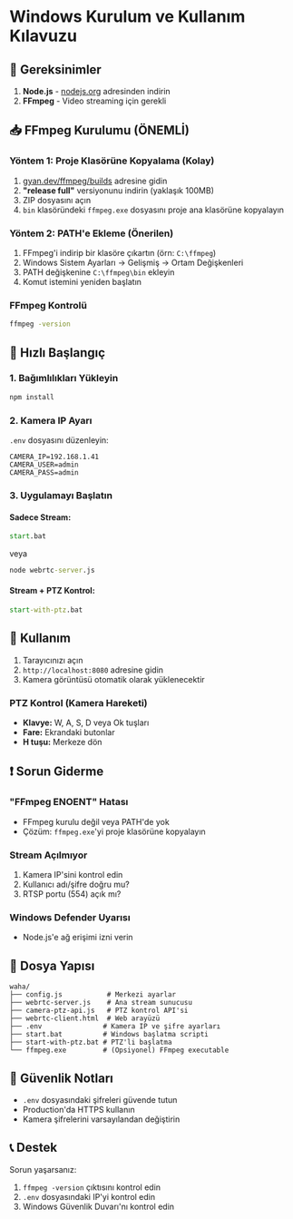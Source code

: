 # Windows Kurulum ve Kullanım Kılavuzu

## 🔧 Gereksinimler

1. **Node.js** - [nodejs.org](https://nodejs.org) adresinden indirin
2. **FFmpeg** - Video streaming için gerekli

## 📥 FFmpeg Kurulumu (ÖNEMLİ)

### Yöntem 1: Proje Klasörüne Kopyalama (Kolay)
1. [gyan.dev/ffmpeg/builds](https://www.gyan.dev/ffmpeg/builds/) adresine gidin
2. **"release full"** versiyonunu indirin (yaklaşık 100MB)
3. ZIP dosyasını açın
4. `bin` klasöründeki `ffmpeg.exe` dosyasını proje ana klasörüne kopyalayın

### Yöntem 2: PATH'e Ekleme (Önerilen)
1. FFmpeg'i indirip bir klasöre çıkartın (örn: `C:\ffmpeg`)
2. Windows Sistem Ayarları → Gelişmiş → Ortam Değişkenleri
3. PATH değişkenine `C:\ffmpeg\bin` ekleyin
4. Komut istemini yeniden başlatın

### FFmpeg Kontrolü
```cmd
ffmpeg -version
```

## 🚀 Hızlı Başlangıç

### 1. Bağımlılıkları Yükleyin
```cmd
npm install
```

### 2. Kamera IP Ayarı
`.env` dosyasını düzenleyin:
```env
CAMERA_IP=192.168.1.41
CAMERA_USER=admin
CAMERA_PASS=admin
```

### 3. Uygulamayı Başlatın

#### Sadece Stream:
```cmd
start.bat
```
veya
```cmd
node webrtc-server.js
```

#### Stream + PTZ Kontrol:
```cmd
start-with-ptz.bat
```

## 🎥 Kullanım

1. Tarayıcınızı açın
2. `http://localhost:8080` adresine gidin
3. Kamera görüntüsü otomatik olarak yüklenecektir

### PTZ Kontrol (Kamera Hareketi)
- **Klavye:** W, A, S, D veya Ok tuşları
- **Fare:** Ekrandaki butonlar
- **H tuşu:** Merkeze dön

## ❗ Sorun Giderme

### "FFmpeg ENOENT" Hatası
- FFmpeg kurulu değil veya PATH'de yok
- Çözüm: `ffmpeg.exe`'yi proje klasörüne kopyalayın

### Stream Açılmıyor
1. Kamera IP'sini kontrol edin
2. Kullanıcı adı/şifre doğru mu?
3. RTSP portu (554) açık mı?

### Windows Defender Uyarısı
- Node.js'e ağ erişimi izni verin

## 📁 Dosya Yapısı

```
waha/
├── config.js           # Merkezi ayarlar
├── webrtc-server.js    # Ana stream sunucusu
├── camera-ptz-api.js   # PTZ kontrol API'si
├── webrtc-client.html  # Web arayüzü
├── .env               # Kamera IP ve şifre ayarları
├── start.bat          # Windows başlatma scripti
├── start-with-ptz.bat # PTZ'li başlatma
└── ffmpeg.exe         # (Opsiyonel) FFmpeg executable
```

## 🔐 Güvenlik Notları

- `.env` dosyasındaki şifreleri güvende tutun
- Production'da HTTPS kullanın
- Kamera şifrelerini varsayılandan değiştirin

## 📞 Destek

Sorun yaşarsanız:
1. `ffmpeg -version` çıktısını kontrol edin
2. `.env` dosyasındaki IP'yi kontrol edin
3. Windows Güvenlik Duvarı'nı kontrol edin